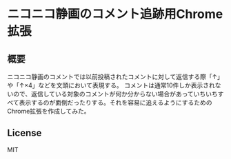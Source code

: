 ニコニコ静画のコメント追跡用Chrome拡張
========================

概要
-----
ニコニコ静画のコメントでは以前投稿されたコメントに対して返信する際「↑」や「↑×4」などを文頭において表現する。
コメントは通常10件しか表示されないので、返信している対象のコメントが何か分からない場合があっていちいちすべて表示するのが面倒だったりする。それを容易に追えるようにするためのChrome拡張を作成してみた。


License
-----------------------------------

MIT
